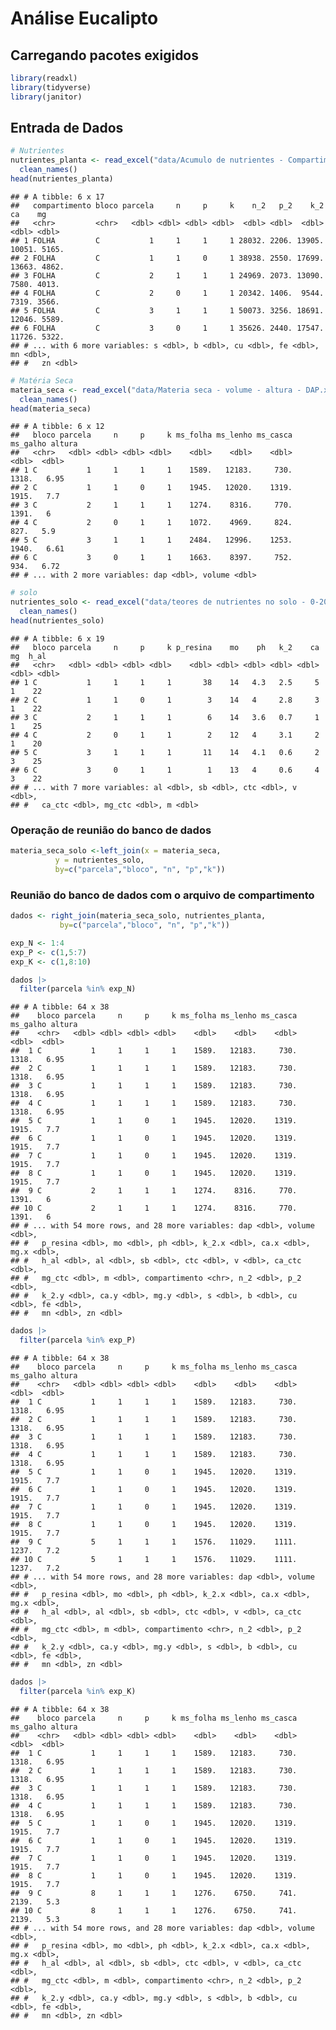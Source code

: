 
# Análise Eucalipto

## Carregando pacotes exigidos

``` r
library(readxl)
library(tidyverse)
library(janitor)
```

## Entrada de Dados

``` r
# Nutrientes
nutrientes_planta <- read_excel("data/Acumulo de nutrientes - Compartimentos.xlsx") |> 
  clean_names()
head(nutrientes_planta)
```

    ## # A tibble: 6 x 17
    ##   compartimento bloco parcela     n     p     k    n_2   p_2    k_2     ca    mg
    ##   <chr>         <chr>   <dbl> <dbl> <dbl> <dbl>  <dbl> <dbl>  <dbl>  <dbl> <dbl>
    ## 1 FOLHA         C           1     1     1     1 28032. 2206. 13905. 10051. 5165.
    ## 2 FOLHA         C           1     1     0     1 38938. 2550. 17699. 13663. 4862.
    ## 3 FOLHA         C           2     1     1     1 24969. 2073. 13090.  7580. 4013.
    ## 4 FOLHA         C           2     0     1     1 20342. 1406.  9544.  7319. 3566.
    ## 5 FOLHA         C           3     1     1     1 50073. 3256. 18691. 12046. 5589.
    ## 6 FOLHA         C           3     0     1     1 35626. 2440. 17547. 11726. 5322.
    ## # ... with 6 more variables: s <dbl>, b <dbl>, cu <dbl>, fe <dbl>, mn <dbl>,
    ## #   zn <dbl>

``` r
# Matéria Seca
materia_seca <- read_excel("data/Materia seca - volume - altura - DAP.xlsx") |> 
  clean_names()
head(materia_seca)
```

    ## # A tibble: 6 x 12
    ##   bloco parcela     n     p     k ms_folha ms_lenho ms_casca ms_galho altura
    ##   <chr>   <dbl> <dbl> <dbl> <dbl>    <dbl>    <dbl>    <dbl>    <dbl>  <dbl>
    ## 1 C           1     1     1     1    1589.   12183.     730.    1318.   6.95
    ## 2 C           1     1     0     1    1945.   12020.    1319.    1915.   7.7 
    ## 3 C           2     1     1     1    1274.    8316.     770.    1391.   6   
    ## 4 C           2     0     1     1    1072.    4969.     824.     827.   5.9 
    ## 5 C           3     1     1     1    2484.   12996.    1253.    1940.   6.61
    ## 6 C           3     0     1     1    1663.    8397.     752.     934.   6.72
    ## # ... with 2 more variables: dap <dbl>, volume <dbl>

``` r
# solo 
nutrientes_solo <- read_excel("data/teores de nutrientes no solo - 0-20.xlsx")|> 
  clean_names()
head(nutrientes_solo)
```

    ## # A tibble: 6 x 19
    ##   bloco parcela     n     p     k p_resina    mo    ph   k_2    ca    mg  h_al
    ##   <chr>   <dbl> <dbl> <dbl> <dbl>    <dbl> <dbl> <dbl> <dbl> <dbl> <dbl> <dbl>
    ## 1 C           1     1     1     1       38    14   4.3   2.5     5     1    22
    ## 2 C           1     1     0     1        3    14   4     2.8     3     1    22
    ## 3 C           2     1     1     1        6    14   3.6   0.7     1     1    25
    ## 4 C           2     0     1     1        2    12   4     3.1     2     1    20
    ## 5 C           3     1     1     1       11    14   4.1   0.6     2     3    25
    ## 6 C           3     0     1     1        1    13   4     0.6     4     3    22
    ## # ... with 7 more variables: al <dbl>, sb <dbl>, ctc <dbl>, v <dbl>,
    ## #   ca_ctc <dbl>, mg_ctc <dbl>, m <dbl>

### Operação de reunião do banco de dados

``` r
materia_seca_solo <-left_join(x = materia_seca,
          y = nutrientes_solo,
          by=c("parcela","bloco", "n", "p","k"))
```

### Reunião do banco de dados com o arquivo de compartimento

``` r
dados <- right_join(materia_seca_solo, nutrientes_planta,
           by=c("parcela","bloco", "n", "p","k"))
```

``` r
exp_N <- 1:4
exp_P <- c(1,5:7)
exp_K <- c(1,8:10)

dados |> 
  filter(parcela %in% exp_N)
```

    ## # A tibble: 64 x 38
    ##    bloco parcela     n     p     k ms_folha ms_lenho ms_casca ms_galho altura
    ##    <chr>   <dbl> <dbl> <dbl> <dbl>    <dbl>    <dbl>    <dbl>    <dbl>  <dbl>
    ##  1 C           1     1     1     1    1589.   12183.     730.    1318.   6.95
    ##  2 C           1     1     1     1    1589.   12183.     730.    1318.   6.95
    ##  3 C           1     1     1     1    1589.   12183.     730.    1318.   6.95
    ##  4 C           1     1     1     1    1589.   12183.     730.    1318.   6.95
    ##  5 C           1     1     0     1    1945.   12020.    1319.    1915.   7.7 
    ##  6 C           1     1     0     1    1945.   12020.    1319.    1915.   7.7 
    ##  7 C           1     1     0     1    1945.   12020.    1319.    1915.   7.7 
    ##  8 C           1     1     0     1    1945.   12020.    1319.    1915.   7.7 
    ##  9 C           2     1     1     1    1274.    8316.     770.    1391.   6   
    ## 10 C           2     1     1     1    1274.    8316.     770.    1391.   6   
    ## # ... with 54 more rows, and 28 more variables: dap <dbl>, volume <dbl>,
    ## #   p_resina <dbl>, mo <dbl>, ph <dbl>, k_2.x <dbl>, ca.x <dbl>, mg.x <dbl>,
    ## #   h_al <dbl>, al <dbl>, sb <dbl>, ctc <dbl>, v <dbl>, ca_ctc <dbl>,
    ## #   mg_ctc <dbl>, m <dbl>, compartimento <chr>, n_2 <dbl>, p_2 <dbl>,
    ## #   k_2.y <dbl>, ca.y <dbl>, mg.y <dbl>, s <dbl>, b <dbl>, cu <dbl>, fe <dbl>,
    ## #   mn <dbl>, zn <dbl>

``` r
dados |> 
  filter(parcela %in% exp_P) 
```

    ## # A tibble: 64 x 38
    ##    bloco parcela     n     p     k ms_folha ms_lenho ms_casca ms_galho altura
    ##    <chr>   <dbl> <dbl> <dbl> <dbl>    <dbl>    <dbl>    <dbl>    <dbl>  <dbl>
    ##  1 C           1     1     1     1    1589.   12183.     730.    1318.   6.95
    ##  2 C           1     1     1     1    1589.   12183.     730.    1318.   6.95
    ##  3 C           1     1     1     1    1589.   12183.     730.    1318.   6.95
    ##  4 C           1     1     1     1    1589.   12183.     730.    1318.   6.95
    ##  5 C           1     1     0     1    1945.   12020.    1319.    1915.   7.7 
    ##  6 C           1     1     0     1    1945.   12020.    1319.    1915.   7.7 
    ##  7 C           1     1     0     1    1945.   12020.    1319.    1915.   7.7 
    ##  8 C           1     1     0     1    1945.   12020.    1319.    1915.   7.7 
    ##  9 C           5     1     1     1    1576.   11029.    1111.    1237.   7.2 
    ## 10 C           5     1     1     1    1576.   11029.    1111.    1237.   7.2 
    ## # ... with 54 more rows, and 28 more variables: dap <dbl>, volume <dbl>,
    ## #   p_resina <dbl>, mo <dbl>, ph <dbl>, k_2.x <dbl>, ca.x <dbl>, mg.x <dbl>,
    ## #   h_al <dbl>, al <dbl>, sb <dbl>, ctc <dbl>, v <dbl>, ca_ctc <dbl>,
    ## #   mg_ctc <dbl>, m <dbl>, compartimento <chr>, n_2 <dbl>, p_2 <dbl>,
    ## #   k_2.y <dbl>, ca.y <dbl>, mg.y <dbl>, s <dbl>, b <dbl>, cu <dbl>, fe <dbl>,
    ## #   mn <dbl>, zn <dbl>

``` r
dados |> 
  filter(parcela %in% exp_K)
```

    ## # A tibble: 64 x 38
    ##    bloco parcela     n     p     k ms_folha ms_lenho ms_casca ms_galho altura
    ##    <chr>   <dbl> <dbl> <dbl> <dbl>    <dbl>    <dbl>    <dbl>    <dbl>  <dbl>
    ##  1 C           1     1     1     1    1589.   12183.     730.    1318.   6.95
    ##  2 C           1     1     1     1    1589.   12183.     730.    1318.   6.95
    ##  3 C           1     1     1     1    1589.   12183.     730.    1318.   6.95
    ##  4 C           1     1     1     1    1589.   12183.     730.    1318.   6.95
    ##  5 C           1     1     0     1    1945.   12020.    1319.    1915.   7.7 
    ##  6 C           1     1     0     1    1945.   12020.    1319.    1915.   7.7 
    ##  7 C           1     1     0     1    1945.   12020.    1319.    1915.   7.7 
    ##  8 C           1     1     0     1    1945.   12020.    1319.    1915.   7.7 
    ##  9 C           8     1     1     1    1276.    6750.     741.    2139.   5.3 
    ## 10 C           8     1     1     1    1276.    6750.     741.    2139.   5.3 
    ## # ... with 54 more rows, and 28 more variables: dap <dbl>, volume <dbl>,
    ## #   p_resina <dbl>, mo <dbl>, ph <dbl>, k_2.x <dbl>, ca.x <dbl>, mg.x <dbl>,
    ## #   h_al <dbl>, al <dbl>, sb <dbl>, ctc <dbl>, v <dbl>, ca_ctc <dbl>,
    ## #   mg_ctc <dbl>, m <dbl>, compartimento <chr>, n_2 <dbl>, p_2 <dbl>,
    ## #   k_2.y <dbl>, ca.y <dbl>, mg.y <dbl>, s <dbl>, b <dbl>, cu <dbl>, fe <dbl>,
    ## #   mn <dbl>, zn <dbl>
